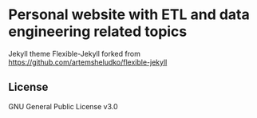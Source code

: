 # Personal website with ETL and data engineering related topics

Jekyll theme Flexible-Jekyll forked from https://github.com/artemsheludko/flexible-jekyll

## License

GNU General Public License v3.0
